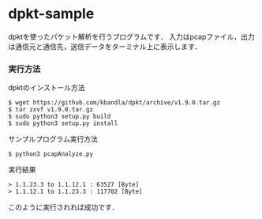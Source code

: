 # dpkt-sample
dpktを使ったパケット解析を行うプログラムです．
入力はpcapファイル，出力は通信元と通信先，送信データをターミナル上に表示します．

### 実行方法
dpktのインストール方法

```
$ wget https://github.com/kbandla/dpkt/archive/v1.9.0.tar.gz
$ tar zxvf v1.9.0.tar.gz
$ sudo python3 setup.py build
$ sudo python3 setup.py install
```

サンプルプログラム実行方法

```
$ python3 pcapAnalyze.py
```

実行結果

```
> 1.1.23.3 to 1.1.12.1 : 63527 [Byte]
> 1.1.12.1 to 1.1.23.3 : 117702 [Byte]
```

このように実行されれば成功です．
